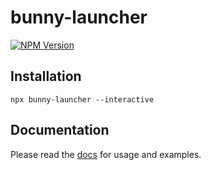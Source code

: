 # bunny-launcher

[![NPM Version](https://img.shields.io/npm/v/bunny-launcher?color=blue)](https://www.npmjs.com/package/bunny-launcher)

## Installation

```shell
npx bunny-launcher --interactive
```

## Documentation

Please read the [docs](https://bunny-launcher.com/getting-started/) for usage and examples.

